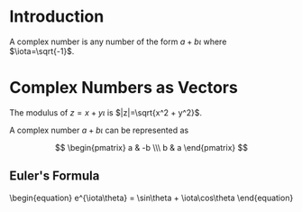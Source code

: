 # Introduction

A complex number is any number of the form $a+b\iota$ where $\iota=\sqrt{-1}$.

# Complex Numbers as Vectors

The modulus of $z=x+y\iota$ is $|z|=\sqrt{x^2 + y^2}$. 

A complex number $a+b\iota$ can be represented as 

$$
\begin{pmatrix}
a & -b \\\
b & a
\end{pmatrix}
$$

## Euler's Formula

\begin{equation}
e^{\iota\theta} = \sin\theta + \iota\cos\theta
\end{equation}
